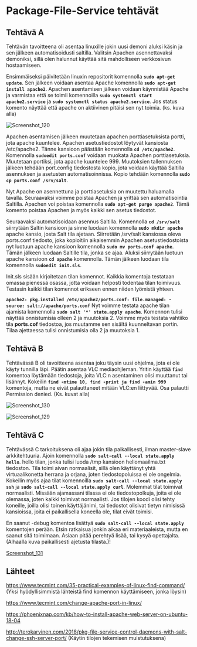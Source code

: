 <h1> Package-File-Service tehtävät </h1>

<h2> Tehtävä A </h2>

Tehtävän tavoitteena oli asentaa linuxille jokin uusi demoni aluksi käsin ja sen jälkeen automatisoidusti saltilla. Valitsin Apachen asennettavaksi demoniksi, sillä olen halunnut käyttää sitä mahdolliseen verkkosivun hostaamiseen. 

Ensimmäiseksi päivitetään linuxin repositorit komennolla **``sudo apt-get update``**. Sen jälkeen voidaan asentaa Apache komennolla **``sudo apt-get install apache2``**. Apachen asentamisen jälkeen voidaan käynnistää Apache ja varmistaa että se toimii komennoilla **``sudo systemctl start apache2.service``** ja **``sudo systemctl status apache2.service``**. Jos status komento näyttää että apache on aktiivinen pitäisi sen nyt toimia. (ks. kuva alla)

![Screenshot_120](https://user-images.githubusercontent.com/82207948/114685617-b79a8600-9d1a-11eb-97df-0c3e2d12b290.png)

Apachen asentamisen jälkeen muutetaan apachen porttiasetuksista portti, jota apache kuuntelee. Apachen asetustiedostot löytyvät kansiosta /etc/apache2. Tänne kansioon päästään komennolla **``cd /etc/apache2``**. Komennolla **``sudoedit ports.conf``** voidaan muokata Apachen porttiasetuksia. Muutetaan portiksi, jota apache kuuntelee 999. Muutoksien tallennuksen jälkeen tehdään port.config tiedostosta kopio, jota voidaan käyttää Saltilla asennuksen ja asetusten automatisoinnissa. Kopio tehdään komennolla **``sudo cp ports.conf /srv/salt``**.

Nyt Apache on asennettuna ja porttiasetuksia on muutettu haluamalla tavalla. Seuraavaksi voimme poistaa Apachen ja yrittää sen automatisointia Saltilla. Apachen voi poistaa komennolla **``sudo apt-get purge apache2``**. Tämä komento poistaa Apachen ja myös kaikki sen asetus tiedostot. 

Seuraavaksi automatisoidaan asennus Saltilla. Komennolla **``cd /srv/salt``** siirrytään Saltin kansioon ja sinne luodaan komennolla **``sudo mkdir apache``** apache kansio, josta Salt tila ajetaan. Siirretään /srv/salt kansiossa oleva ports.conf tiedosto, joka kopioitiin aikaisemmin Apachen asetustiedostoista nyt luotuun apache kansioon komennolla **``sudo mv ports.conf apache``**. Tämän jälkeen luodaan Saltille tila, jonka se ajaa. Aluksi siirrytään luotuun apache kansioon **``cd apache``** komennolla. Tämän jälkeen luodaan tila komennolla **``sudoedit init.sls``**.

Init.sls sisään kirjoitetaan tilan komennot. Kaikkia komentoja testataan omassa pienessä osassa, jotta voidaan helposti todentaa tilan toimivuus. Testasin kaikki tilan komennot erikseen ennen niiden lyömistä yhteen. 

**``
apache2:
  pkg.installed
 /etc/apache2/ports.conf:
  file.managed:
    - source: salt://apache/ports.conf
``**
Nyt voimme testata apache tilan ajamista komennolla **``sudo salt '*' state.apply apache``**. Komennon tulisi näyttää onnistumisia olleen 2 ja muutoksia 2. Voimme myös testata vahtiiko tila **ports.cof** tiedostoa, jos muutamme sen sisältä kuunneltavan portin. Tilaa ajettaessa tulisi onnistumisia olla 2 ja muutoksia 1. 

<h2> Tehtävä B </h2>

Tehtävässä B oli tavoitteena asentaa joku täysin uusi ohjelma, jota ei ole käyty tunnilla läpi. Päätin asentaa VLC mediaohjleman. Yritin käyttää **``find``** komentoa löytämään tiedostoja, joita VLC:n asentaminen olisi muuttanut tai lisännyt. Kokeilin **``find -mtime 10, find -print ja find -amin 999``** komentoja, mutta ne eivät palauttaneet mitään VLC:en liittyvää. Osa palautti Permission denied. (Ks. kuvat alla)

![Screenshot_130](https://user-images.githubusercontent.com/82207948/115070747-05bbaf00-9efe-11eb-9a85-f4e0261702a2.png)


![Screenshot_129](https://user-images.githubusercontent.com/82207948/115070749-06544580-9efe-11eb-9245-61ad05d8f88b.png)

<h2> Tehtävä C </h2>

Tehtävässä C tarkoituksena oli ajaa jokin tila paikallisesti, ilman master-slave arkkitehtuuria. Ajoin komennolla **``sudo salt-call --local state.apply hello``**. hello tilan, jonka tulisi luoda /tmp kansioon hellomaailma.txt tiedoston. Tila toimi aivan normaalisit, sillä olen käyttänyt yhtä virtuaalikonetta herrana ja orjana, joten tiedostopoluissa ei ole ongelmia. Kokeilin myös ajaa tilat komennoilla **``sudo salt-call --local state.apply ssh``** ja **``sudo salt-call --local state.apply curl``**. Molemmat tilat toimivat normaalisti. Missään ajamassani tilassa ei ole tiedostopolkuja, joita ei ole olemassa, joten kaikki toimivat normaalisti. Jos tilojen koodi olisi tehty koneille, joilla olisi toinen käyttäjänimi, tai tiedostot olisivat tietyn nimisissä kansioissa, joita ei paikallisella koneella ole, tilat eivät toimisi.

En saanut -debug komentoa lisättyä **``sudo salt-call --local state.apply``** komentojen perään. Etsin ratkaisua jonkin aikaa eri materiaaleista, mutta en saanut sitä toimimaan. Asiaan pitää perehtyä lisää, tai kysyä opettajalta. (Alhaalla kuva paikallisesti ajetusta tilasta.)!

[Screenshot_131](https://user-images.githubusercontent.com/82207948/115072981-92676c80-9f00-11eb-820e-0b9020e64629.png)


<h2> Lähteet </h2>

https://www.tecmint.com/35-practical-examples-of-linux-find-command/ (Yksi hyödyllisimmistä lähteistä find komennon käyttämiseen, jonka löysin)

https://www.tecmint.com/change-apache-port-in-linux/

https://phoenixnap.com/kb/how-to-install-apache-web-server-on-ubuntu-18-04

http://terokarvinen.com/2018/pkg-file-service-control-daemons-with-salt-change-ssh-server-port/ (Käytin tilojen tekemisen muistutuksena)
